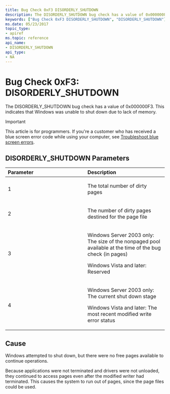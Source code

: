 ```yaml
---
title: Bug Check 0xF3 DISORDERLY_SHUTDOWN
description: The DISORDERLY_SHUTDOWN bug check has a value of 0x000000F3. This indicates that Windows was unable to shut down due to lack of memory.
keywords: ["Bug Check 0xF3 DISORDERLY_SHUTDOWN", "DISORDERLY_SHUTDOWN"]
ms.date: 05/23/2017
topic_type:
- apiref
ms.topic: reference
api_name:
- DISORDERLY_SHUTDOWN
api_type:
- NA
---
```


# Bug Check 0xF3: DISORDERLY\_SHUTDOWN


The DISORDERLY\_SHUTDOWN bug check has a value of 0x000000F3. This indicates that Windows was unable to shut down due to lack of memory.

> [!IMPORTANT]
> This article is for programmers. If you're a customer who has received a blue screen error code while using your computer, see [Troubleshoot blue screen errors](https://www.windows.com/stopcode).


## DISORDERLY\_SHUTDOWN Parameters


<table>
<colgroup>
<col width="50%" />
<col width="50%" />
</colgroup>
<thead>
<tr class="header">
<th align="left">Parameter</th>
<th align="left">Description</th>
</tr>
</thead>
<tbody>
<tr class="odd">
<td align="left"><p>1</p></td>
<td align="left"><p>The total number of dirty pages</p></td>
</tr>
<tr class="even">
<td align="left"><p>2</p></td>
<td align="left"><p>The number of dirty pages destined for the page file</p></td>
</tr>
<tr class="odd">
<td align="left"><p>3</p></td>
<td align="left"><p>Windows Server 2003 only: The size of the nonpaged pool available at the time of the bug check (in pages)</p>
<p>Windows Vista and later: Reserved</p></td>
</tr>
<tr class="even">
<td align="left"><p>4</p></td>
<td align="left"><p>Windows Server 2003 only: The current shut down stage</p>
<p>Windows Vista and later: The most recent modified write error status</p></td>
</tr>
</tbody>
</table>

 

## Cause

Windows attempted to shut down, but there were no free pages available to continue operations.

Because applications were not terminated and drivers were not unloaded, they continued to access pages even after the modified writer had terminated. This causes the system to run out of pages, since the page files could be used.

 

 




